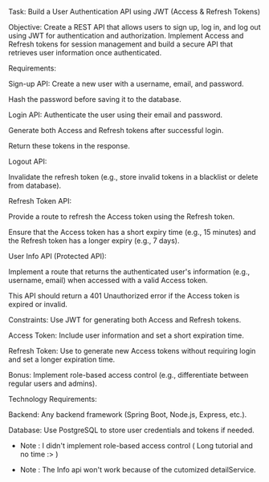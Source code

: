 Task: Build a User Authentication API using JWT (Access & Refresh Tokens)


Objective:
Create a REST API that allows users to sign up, log in, and log out using JWT for authentication and authorization. Implement Access and Refresh tokens for session management and build a secure API that retrieves user information once authenticated.


Requirements:


Sign-up API:
Create a new user with a username, email, and password.


Hash the password before saving it to the database.


Login API:
Authenticate the user using their email and password.

Generate both Access and Refresh tokens after successful login.


Return these tokens in the response.


Logout API:


Invalidate the refresh token (e.g., store invalid tokens in a blacklist or delete from database).


Refresh Token API:


Provide a route to refresh the Access token using the Refresh token.


Ensure that the Access token has a short expiry time (e.g., 15 minutes) and the Refresh token has a longer expiry (e.g., 7 days).


User Info API (Protected API):


Implement a route that returns the authenticated user's information (e.g., username, email) when accessed with a valid Access token.


This API should return a 401 Unauthorized error if the Access token is expired or invalid.


Constraints:
Use JWT for generating both Access and Refresh tokens.


Access Token: Include user information and set a short expiration time.


Refresh Token: Use to generate new Access tokens without requiring login and set a longer expiration time.


Bonus:
Implement role-based access control (e.g., differentiate between regular users and admins).


Technology Requirements:


Backend: Any backend framework (Spring Boot, Node.js, Express, etc.).


Database: Use PostgreSQL to store user credentials and tokens if needed.


* Note : I didn't implement role-based access control ( Long tutorial and no time :> )
  
* Note : The Info api won't work because of the cutomized detailService.
